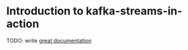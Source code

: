 # Introduction to kafka-streams-in-action

TODO: write [great documentation](http://jacobian.org/writing/what-to-write/)
